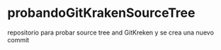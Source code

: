 # probandoGitKrakenSourceTree
repositorio para probar source tree and GitKreken
y se crea una nuevo commit